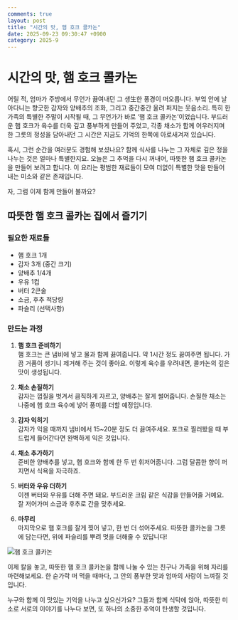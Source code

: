 ```yaml
---
comments: true
layout: post
title: "시간의 맛, 햄 호크 콜카논"
date: 2025-09-23 09:30:47 +0900
category: 2025-9
---
```


# 시간의 맛, 햄 호크 콜카논

어릴 적, 엄마가 주방에서 무언가 끓여내던 그 생生한 풍경이 떠오릅니다. 부엌 안에 날아다니는 향긋한 감자와 양배추의 조화, 그리고 중간중간 울려 퍼지는 웃음소리. 특히 한 가족의 특별한 주말이 시작될 때, 그 무언가가 바로 ‘햄 호크 콜카논’이었습니다. 부드러운 햄 호크가 육수를 더욱 깊고 풍부하게 만들어 주었고, 각종 채소가 함께 어우러지며 한 그릇의 정성을 담아내던 그 시간은 지금도 기억의 한쪽에 아로새겨져 있습니다.

혹시, 그런 순간을 여러분도 경험해 보셨나요? 함께 식사를 나누는 그 자체로 깊은 정을 나누는 것은 얼마나 특별한지요. 오늘은 그 추억을 다시 꺼내어, 따뜻한 햄 호크 콜카논을 만들어 보려고 합니다. 이 요리는 평범한 재료들이 모여 더없이 특별한 맛을 만들어 내는 미소와 같은 존재입니다.

자, 그럼 이제 함께 만들어 볼까요?

## 따뜻한 햄 호크 콜카논 집에서 즐기기

### 필요한 재료들

- 햄 호크 1개
- 감자 3개 (중간 크기)
- 양배추 1/4개
- 우유 1컵
- 버터 2큰술
- 소금, 후추 적당량
- 파슬리 (선택사항)

### 만드는 과정

1. **햄 호크 준비하기**  
   햄 호크는 큰 냄비에 넣고 물과 함께 끓여줍니다. 약 1시간 정도 끓여주면 됩니다. 가끔 거품이 생기니 제거해 주는 것이 좋아요. 이렇게 육수를 우려내면, 콜카논의 깊은 맛이 생성됩니다.

2. **채소 손질하기**  
   감자는 껍질을 벗겨서 큼직하게 자르고, 양배추는 잘게 썰어줍니다. 손질한 채소는 나중에 햄 호크 육수에 넣어 풍미를 더할 예정입니다.

3. **감자 익히기**  
   감자가 익을 때까지 냄비에서 15~20분 정도 더 끓여주세요. 포크로 찔러봤을 때 부드럽게 들어간다면 완벽하게 익은 것입니다.

4. **채소 추가하기**  
   준비한 양배추를 넣고, 햄 호크와 함께 한 두 번 휘저어줍니다. 그럼 달콤한 향이 퍼지면서 식욕을 자극하죠.

5. **버터와 우유 더하기**  
   이젠 버터와 우유를 더해 주면 돼요. 부드러운 크림 같은 식감을 만들어줄 거예요. 잘 저어가며 소금과 후추로 간을 맞추세요.

6. **마무리**  
   마지막으로 햄 호크를 잘게 찢어 넣고, 한 번 더 섞어주세요. 따뜻한 콜카논을 그릇에 담는다면, 위에 파슬리를 뿌려 멋을 더해줄 수 있답니다!

![햄 호크 콜카논](https://www.themealdb.com/images/media/meals/n41ny81608588066.jpg)

이제 칼을 놓고, 따뜻한 햄 호크 콜카논을 함께 나눌 수 있는 친구나 가족을 위해 자리를 마련해보세요. 한 숟가락 떠 먹을 때마다, 그 안의 풍부한 맛과 엄마의 사랑이 느껴질 것입니다. 

누구와 함께 이 맛있는 기억을 나누고 싶으신가요? 그들과 함께 식탁에 앉아, 따뜻한 미소로 서로의 이야기를 나누다 보면, 또 하나의 소중한 추억이 탄생할 것입니다.